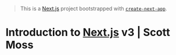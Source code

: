 > This is a [Next.js][nextjs] project bootstrapped with [`create-next-app`][create-next-app].

# Introduction to [Next.js][nextjs] v3 | Scott Moss

[nextjs]: https://nextjs.org
[create-next-app]: https://github.com/vercel/next.js/tree/canary/packages/create-next-app
[nextjs-docs]: https://nextjs.org/docs
[nextjs-learn]: https://nextjs.org/learn
[nextjs-github-repo]: https://github.com/vercel/next.js
[deploy-to-vercel-medium-post]: https://vercel.com/new?utm_medium=default-template&filter=next.js&utm_source=create-next-app&utm_campaign=create-next-app-readme
